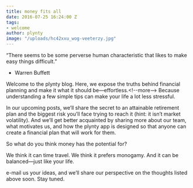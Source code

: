 ```yaml
---
title: money fits all
date: 2016-07-25 16:24:00 Z
tags:
- welcome
author: plynty
image: "/uploads/hc42xxu_wog-veeterzy.jpg"
---
```


“There seems to be some perverse human characteristic that likes to make easy things difficult.”
- Warren Buffett

Welcome to the plynty blog. Here, we expose the truths behind financial planning and make it what it should be—effortless.<!--more—> Because understanding a few simple tips can make your life a lot less stressful.

In our upcoming posts, we’ll share the secret to an attainable retirement plan and the biggest risk you’ll face trying to reach it (hint: it isn’t market volatility). And we’ll get better acquainted by sharing more about our team, what motivates us, and how the plynty app is designed so that anyone can create a financial plan that will work for them.

So what do you think money has the potential for?

We think it can time travel. 
We think it prefers monogamy.
And it can be balanced—just like your life. 

e-mail us your ideas, and we’ll share our perspective on the thoughts listed above soon.
Stay tuned.  